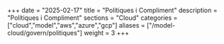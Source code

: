 +++
date        = "2025-02-17"
title       = "Polítiques i Compliment"
description = "Polítiques i Compliment"
sections    = "Cloud"
categories  = ["cloud","model","aws","azure","gcp"]
aliases     = ["/model-cloud/govern/politiques"]
weight      = 3
+++






